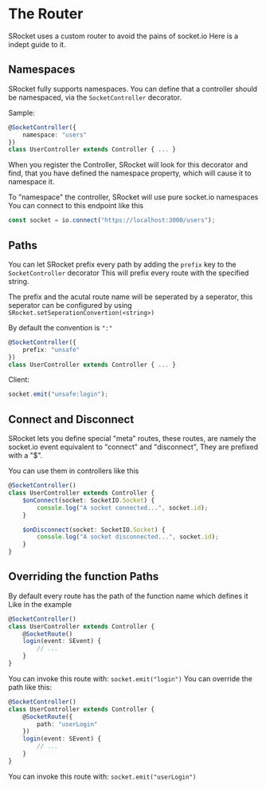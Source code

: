 # The Router

SRocket uses a custom router to avoid the pains of socket.io
Here is a indept guide to it.

## Namespaces

SRocket fully supports namespaces.
You can define that a controller should be namespaced, via the `SocketController` decorator.

Sample:

```ts
@SocketController({
	namespace: "users"
})
class UserController extends Controller { ... }
```

When you register the Controller, SRocket will look for this decorator and find, that you
have defined the namespace property, which will cause it to namespace it.

To "namespace" the controller, SRocket will use pure socket.io namespaces
You can connect to this endpoint like this

```ts
const socket = io.connect("https://localhost:3000/users");
```

## Paths

You can let SRocket prefix every path by adding the `prefix` key to the `SocketController` decorator
This will prefix every route with the specified string.

The prefix and the acutal route name will be seperated by a seperator, this seperator can be configured
by using `SRocket.setSeperationConvertion(<string>)`

By default the convention is `":"`

```ts
@SocketController({
	prefix: "unsafe"
})
class UserController extends Controller { ... }
```

Client:

```ts
socket.emit("unsafe:login");
```

## Connect and Disconnect

SRocket lets you define special "meta" routes, these routes, are namely the socket.io event
equivalent to "connect" and "disconnect", They are prefixed with a "\$".

You can use them in controllers like this

```ts
@SocketController()
class UserController extends Controller {
	$onConnect(socket: SocketIO.Socket) {
		console.log("A socket connected...", socket.id);
	}

	$onDisconnect(socket: SocketIO.Socket) {
		console.log("A socket disconnected...", socket.id);
	}
}
```

## Overriding the function Paths

By default every route has the path of the function name which defines it
Like in the example

```ts
@SocketController()
class UserController extends Controller {
	@SocketRoute()
	login(event: SEvent) {
		// ...
	}
}
```

You can invoke this route with: `socket.emit("login")`
You can override the path like this:

```ts
@SocketController()
class UserController extends Controller {
	@SocketRoute({
		path: "userLogin"
	})
	login(event: SEvent) {
		// ...
	}
}
```

You can invoke this route with: `socket.emit("userLogin")`
